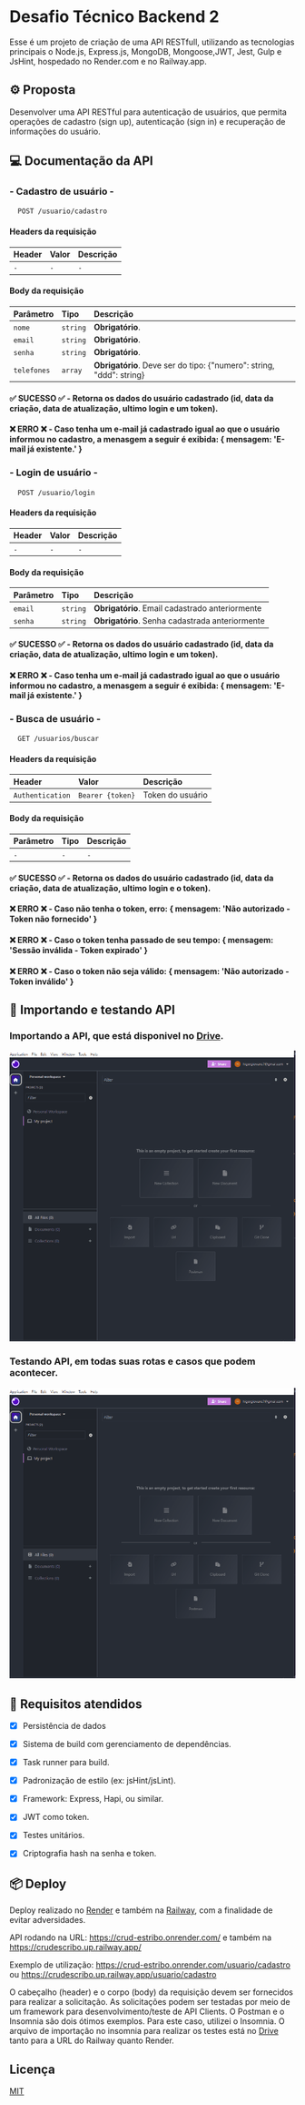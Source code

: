 
#  Desafio Técnico Backend 2

Esse é um projeto de criação de uma API RESTfull, utilizando as tecnologias principais o Node.js, Express.js, MongoDB, Mongoose,JWT, Jest, Gulp e JsHint, hospedado no Render.com e no Railway.app.

## ⚙ Proposta

Desenvolver uma API RESTful para autenticação de usuários, que permita operações de cadastro (sign up),
autenticação (sign in) e recuperação de informações do usuário.

## 💻 Documentação da API

### - Cadastro de usuário -

```http
  POST /usuario/cadastro
```
#### Headers da requisição
| Header   | Valor       | Descrição                           |
| :---------- | :--------- | :---------------------------------- |
| `-` | `-` | `-` |

#### Body da requisição
| Parâmetro   | Tipo       | Descrição                           |
| :---------- | :--------- | :---------------------------------- |
| `nome` | `string` | **Obrigatório**.  |
| `email` | `string` | **Obrigatório**. |
| `senha` | `string` | **Obrigatório**.  |
| `telefones` | `array` | **Obrigatório**. Deve ser do tipo: {"numero": string, "ddd": string} |

#### ✅ SUCESSO ✅ - Retorna os dados do  usuário cadastrado (id, data da criação, data de atualização, ultimo login e um token).

#### ❌ ERRO ❌ - Caso tenha um e-mail já cadastrado igual ao que o usuário informou no cadastro, a menasgem a seguir é exibida: { mensagem: 'E-mail já existente.' }

### - Login de usuário -

```http
  POST /usuario/login
```
#### Headers da requisição
| Header   | Valor       | Descrição                           |
| :---------- | :--------- | :---------------------------------- |
| `-` | `-` | `-` |

#### Body da requisição
| Parâmetro   | Tipo       | Descrição                                   |
| :---------- | :--------- | :------------------------------------------ |
| `email`      | `string` | **Obrigatório**. Email cadastrado anteriormente |
| `senha`      | `string` | **Obrigatório**. Senha cadastrada anteriormente |

#### ✅ SUCESSO ✅ - Retorna os dados do  usuário cadastrado (id, data da criação, data de atualização, ultimo login e um token).

#### ❌ ERRO ❌ - Caso tenha um e-mail já cadastrado igual ao que o usuário informou no cadastro, a menasgem a seguir é exibida: { mensagem: 'E-mail já existente.' }

### - Busca de usuário -

```http
  GET /usuarios/buscar
```
#### Headers da requisição
| Header   | Valor       | Descrição                                   |
| :---------- | :--------- |:------------------------------------------ |
| `Authentication` | `Bearer {token}` | Token do usuário |

#### Body da requisição

| Parâmetro   | Tipo       | Descrição                                   |
| :---------- | :--------- | :------------------------------------------ |
| `-` | `-` | `-` |

#### ✅ SUCESSO ✅ - Retorna os dados do  usuário cadastrado (id, data da criação, data de atualização, ultimo login e o token).

#### ❌ ERRO ❌ - Caso não tenha o token, erro: { mensagem: 'Não autorizado - Token não fornecido' }

#### ❌ ERRO ❌ - Caso o token tenha passado de seu tempo: { mensagem: 'Sessão inválida - Token expirado' }

#### ❌ ERRO ❌ - Caso o token não seja válido: { mensagem: 'Não autorizado - Token inválido' }

## 🐛 Importando e testando API

### Importando a API, que está disponivel no [Drive](https://drive.google.com/drive/folders/1FLv0MGlkyu1PcFFSJzuwMbBWqXNcA3Nc?usp=sharing).

![Importando testes para o Insomnia](readme_assets/importando_teste.gif)

### Testando API, em todas suas rotas e casos que podem acontecer.

![Testando rotas no Insomnia](readme_assets/testando_rotas.gif)


## 🎯 Requisitos atendidos
- [x]  Persistência de dados
- [x]  Sistema de build com gerenciamento de dependências.
- [x]  Task runner para build.
- [x]  Padronização de estilo (ex: jsHint/jsLint).
- [x]  Framework: Express, Hapi, ou similar.
- [x]  JWT como token.
- [x]  Testes unitários.
- [x]  Criptografia hash na senha e token.


## 📦 Deploy

Deploy realizado no [Render](https://render.com/) e também na [Railway](https://railway.app/), com a finalidade de evitar adversidades.

API rodando na URL: https://crud-estribo.onrender.com/ e também na https://crudescribo.up.railway.app/

Exemplo de utilização: https://crud-estribo.onrender.com/usuario/cadastro ou https://crudescribo.up.railway.app/usuario/cadastro

O cabeçalho (header) e o corpo (body) da requisição devem ser fornecidos para realizar a solicitação. As solicitações podem ser testadas por meio de um framework para desenvolvimento/teste de API Clients. O Postman e o Insomnia são dois ótimos exemplos. Para este caso, utilizei o Insomnia. O arquivo de importação no insomnia para realizar os testes está no [Drive](https://drive.google.com/drive/folders/1FLv0MGlkyu1PcFFSJzuwMbBWqXNcA3Nc?usp=sharing) tanto para a URL do Railway quanto Render.

## Licença

[MIT](https://choosealicense.com/licenses/mit/)
